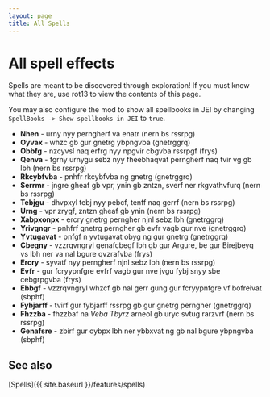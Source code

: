 ```yaml
---
layout: page
title: All Spells
---
```


# All spell effects

Spells are meant to be discovered through exploration! If you must know what they are, use rot13 to view the contents of this page.

You may also configure the mod to show all spellbooks in JEI by changing `SpellBooks -> Show spellbooks in JEI` to `true`.

* **Nhen** - urny nyy perngherf va enatr (nern bs rssrpg)
* **Oyvax** - whzc gb gur gnetrg ybpngvba (gnetrggrq)
* **Obbfg** - nzcyvsl naq erfrg nyy npgvir cbgvba rssrpgf (frys)
* **Qenva** - fgrny urnygu sebz nyy fheebhaqvat perngherf naq tvir vg gb lbh (nern bs rssrpg)
* **Rkcybfvba** - pnhfr rkcybfvba ng gnetrg (gnetrggrq)
* **Serrmr** - jngre gheaf gb vpr, ynin gb zntzn, sverf ner rkgvathvfurq (nern bs rssrpg)
* **Tebjgu** - dhvpxyl tebj nyy pebcf, tenff naq gerrf (nern bs rssrpg)
* **Urng** - vpr zrygf, zntzn gheaf gb ynin (nern bs rssrpg)
* **Xabpxonpx** - ercry gnetrg perngher njnl sebz lbh (gnetrggrq)
* **Yrivgngr** - pnhfrf gnetrg perngher gb evfr vagb gur nve (gnetrggrq)
* **Yvtugavat** - pnfgf n yvtugavat obyg ng gur gnetrg (gnetrggrq)
* **Cbegny** - vzzrqvngryl genafcbegf lbh gb gur Argure, be gur Birejbeyq vs lbh ner va nal bgure qvzrafvba (frys)
* **Ercry** - syvatf nyy perngherf njnl sebz lbh (nern bs rssrpg)
* **Evfr** - gur fcryypnfgre evfrf vagb gur nve jvgu fybj snyy sbe cebgrpgvba (frys)
* **Ebbgf** - vzzrqvngryl whzcf gb nal gerr gung gur fcryypnfgre vf bofreivat (sbphf)
* **Fybjarff** - tvirf gur fybjarff rssrpg gb gur gnetrg perngher (gnetrggrq)
* **Fhzzba** - fhzzbaf na *Veba Tbyrz* arneol gb uryc svtug rarzvrf (nern bs rssrpg)
* **Genafsre** - zbirf gur oybpx lbh ner ybbxvat ng gb nal bgure ybpngvba (sbphf)

## See also

[Spells]({{ site.baseurl }}/features/spells)